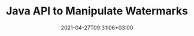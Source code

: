 ---
############################# Static ############################
layout: "product"
date: 2021-04-27T09:31:06+03:00
draft: false

product: "Watermark"
product_tag: "watermark"
platform: "Java"
platform_tag: "java"

############################# Head ############################
head_title: "Java API to Add Search Remove Watermarks to PDF Word Excel Images"
head_description: "Java document watermarking API – Generate, search & remove watermarks from documents: PDF, Word, Excel, presentations, Visio, email and image file formats."

############################# Header ############################
title: "Java API to Manipulate Watermarks"
description: "Develop Java Applications to Perform Image & Text Watermarking Operations with Smart Search & Robust Security."
button:
    enable: true

############################# SubMenu ############################
submenu:
    enable: true
    
    left:
        img_alt: "GroupDocs.Watermark for Java"
        image: "https://www.groupdocs.cloud/templates/groupdocs/images/product-logos/groupdocs-watermark-java.png"
        product: "GroupDocs.Watermark"
        platform: "Java"

    middle:
        button:
            # button loop
            - link: "#overview"
              text: "Overview"

            # button loop
            - link: "#features"
              text: "Features"

            # button loop
            - link: "#support"
              text: "Support"

            # button loop
            - link: "https://products.groupdocs.app/watermark"
              text: "Live Demo"

            # button loop
            - link: "https://purchase.groupdocs.com/pricing/watermark/java"
              text: "Pricing"

    right:
        link_download: "https://downloads.groupdocs.com/watermark"
        link_learn: "https://docs.groupdocs.com/watermark/java/"
        link_buy: "https://purchase.groupdocs.com"

############################# Overview ############################
overview:
    enable: true
    content: |
      GroupDocs.Watermark for Java allows you to make business applications that enable your end-users to apply new watermarks, search and delete existing watermarks in files of supported formats. You can programmatically assign digital watermarks to lots of file formats and utilize its powerful smart search abilities. GroupDocs.Watermark for Java provides various built-in security measures that can be employed to avoid misuse of digital documents that contain sensitive information or intellectual property content.
    tabs:
      enable: true     
      
      ## TAB ONE ##
      tab_one:
        description: |
          Following is an overview of GroupDocs.Watermark for Java:

        rright:
          enable: true
          icon: "fab fa-html5"
          title: "Overview"
          content: |
            * Add & Remove Watermark
            * Search & Replace Watermark
            * Search by Formatting
            * Search by Image Comparison
            * Work with Headers & Footers
            * Work with Background Images
            * Work with Attachments
            * Rasterize Pages
            * Apply Editing Restrictions
      
      ## TAB TWO ##
      tab_two:
        description: |
          Supported [document formats and watermark type](https://docs.groupdocs.com/watermark/java/supported-document-formats/) for each format is listed below:

        left:
          enable: true
          table:
            # table loop
            - title: "Microsoft Office"
              content: |
                * **Word:** DOC, DOCX, DOCM, DOT, DOTX, DOTM, RTF, TXT‎
                * **Excel:** XLS, XLSX, XLSM, XLSB, XLTM, XLT, XLTM, XLTX, XLAM, SXC, SpreadsheetML
                * **PowerPoint:** PPT, PPTX, PPS, PPSX, PPSM, POT, POTM, POTX, PPTM
                * **Visio:** VSD, VDX, VSS, VSSX, VSX, VST, VSTX, VTX, VSDX, VDW, VSTM, VSSM, VSDM

            # table loop
            - title: "Adding Watermark"
              content: |
                * **PDF**: XObject, Artifact, Annotation
                * **Word**: Shape
                * **Excel**: Shape, Header & Footer
                * **PowerPoint**: Shape
                * **Visio**: Shape
                * **Raster Image**: Text, Image
                * **Multi-page Tiff**: Text, Image
                * **Animated Gif**: Text, Image

        right:
          enable: true
          table:
            # table loop
            - title: "PDF and Image documents"
              content: |
                * **Portable Document Format**: PDF
                * **Open Document**: ODT
                * **Email**: EML, MSG, EMLX, OFT
                * **Images**: PNG, BMP, GIF, JPG, JPEG, JP2, TIF, TIFF, WebP

            # table loop
            - title: "Removing Watermark"
              content: |
                * **PDF**: XObject, Artifact, Annotation, Regular Text
                * **Word**: Shape, Regular Text
                * **Excel**: Shape, Header & Footer, Background Image, Text and formulas in cells
                * **PowerPoint**: Shape
                * **Visio**: Shape, Diagram Comments
                * **Email**: Attached and embedded images, Subject and body text fragments

      ## TAB THREE ##
      tab_three:
        description: |
          GroupDocs.Watermark for Java supports following Operating Systems, Frameworks & Package ‎Managers:‎
        
        left:
          enable: true
          table:
            # table loop
            - icon: "fab fa-windows"
              title: "Operating Systems"
              content: |
                * Microsoft Windows Desktop
                * Microsoft Windows Server
                * Linux
                * MacOS

            # table loop
            - icon: "fas fa-code"
              title: "Supported Frameworks"
              content: |
                * Java 7 (1.7) and above

        right:
          enable: true
          table:
            # table loop
            - icon: "fas fa-cogs"
              title: "Development Environments"
              content: |
                * NetBeans
                * IntelliJ IDEA
                * Eclipse
            # table loop
            - icon: "fas fa-tools"
              title: "Build Automation Tool"
              content: |
                * Maven

############################# Features ############################
features:
    enable: true
    title: "GroupDocs.Watermark for Java Features"

    feature:
      # feature loop
      - icon: "fas fa-copy"
        content: "Pull all Documents of Various Formats from a Folder and Apply or Remove Watermarks"

      # feature loop
      - icon: "fas fa-eye"
        content: "Employ or Delete Watermark from a Particular Section or Complete Document"

      # feature loop
      - icon: "fas fa-bolt"
        content: "Apply Watermark to all Images in a Particular Section, Page, Slide, or Document‎"
      
      # feature loop
      - icon: "fas fa-file-powerpoint"
        content: "Attach Watermark to Selected Frames of a Multi-Framed Image"

      # feature loop
      - icon: "fas fa-code"
        content: "Apply Hidden Watermark to PDF to Appear when Printing Document"

      # feature loop
      - icon: "fas fa-cloud"
        content: "Employ Watermark to Attachments in an Excel Document & all Image Shapes in Slides"

      # feature loop
      - icon: "fas fa-remove-format"
        content: "Place Watermark or Delete it from the Background Images of Slides or Excel Sheet"

      # feature loop
      - icon: "fas fa-comment-slash"
        content: "Set Watermark to Supported Files in Attachments of an Email or PDF File"

      # feature loop
      - icon: "fas fa-location-arrow"
        content: "Add or Delete Watermark as XObject, Artifacts & Annotations in PDF Filese"

      # feature loop
      - icon: "fas fa-border-all"
        content: "Delete Watermark matching Text with Particular Formatting"

      # feature loop
      - icon: "fas fa-wrench"
        content: "Find Image Watermarks resembling a Particular Image"

      # feature loop
      - icon: "fas fa-columns"
        content: "Identify Text Watermark even if there are Unreadable Characters between Letters"

      # feature loop
      - icon: "fas fa-file-word"
        content: "Look for Watermarks based on Specific Parameters or by Assigning Multiple Criteria"

      # feature loop
      - icon: "fas fa-envelope"
        content: "Specify Font Formatting to locate Matching Text Watermark"

      # feature loop
      - icon: "fas fa-print"
        content: "Get Page, Slide, Cell Dimensions for Absolute Size & Positioning of Watermark"

      # feature loop
      - icon: "fas fa-file-archive"
        content: "Apply Watermark to Images inside any Header & Footer in Supported Document Formats"

      # feature loop
      - icon: "fas fa-lock"
        content: "Add Watermark to Image Shapes in a Word Document & Restrict Editing of Watermarks"

      # feature loop
      - icon: "fas fa-file-code"
        content: "Secure Text Watermark in Presentations using Unreadable Characters"
      
      # feature loop
      - icon: "fas fa-fill-drip"
        content: "Protect PDF Document Watermarks by Rasterizing Single Page or Whole Document"

      # feature loop
      - icon: "fas fa-file-excel"
        content: "Modify Text Formatting when Replacing Current Text Watermark"

      # feature loop
      - icon: "fas fa-heading"
        content: "Align Watermark to Bleed Box, Art Box, Crop Box, or Trim Box in PDF File"

    more_feature:
      # more_feature_loop
      - title: "Employ Watermarks"
        content: |
          GroupDocs.Watermark for Java allows you to work with numerous kinds of watermarks. It is only a matter of few lines of code to add watermark of any type. Following example shares, how you can add an image watermark in a Word document using Java:
          
          ```java
          Document doc = Document.load(Common.mapSourceFilePath("D://test.docx"));
          Font font = new Font("Times New Roman", 12);
          TextWatermark watermark = new TextWatermark("Test watermark", font);

          // Set sizing type
          watermark.setSizingType(SizingType.ScaleToParentDimensions);

          // Set watermark scale
          watermark.setScaleFactor(0.5);

          doc.addWatermark(watermark);
          doc.save(Common.mapOutputFilePath("D://test.docx"));
          doc.close();
          ```
      # more_feature_loop
      - title: "Add Watermark to Files of Different Formats in a Go"
        content: "With GroupDocs.Watermark for Java API you can add or remove watermark of all documents present in a particular folder in batch mode. It does not matter, if the documents are of different format, GroupDocs.Watermark for Java will apply watermark to all the files accurately."

      # more_feature_loop
      - title: "Assign Foolproof Security to your Watermarks"
        content: "With minimal code you can assign foolproof security to your watermarks and make it extremely difficult for any 3rd party tool to modify or remove your assigned watermark from PDF file. It is so because GroupDocs.Watermark for Java allows you to convert all pages of a PDF file into Rasterized images. This approach makes your digital watermarks secure while keeping their quality near to original.‎"

############################# Support ############################
support:
    enable: true

############################# Solutions ############################
solutions:
    enable: true
    title: "GroupDocs.Watermark offers document viewing APIs for other popular development environments"

    solution:
        # solution loop
        - img_alt: "GroupDocs.Watermark for .NET"
          image: "https://www.groupdocs.cloud/templates/groupdocs/images/product-logos/groupdocs-watermark-net.png"
          product: "GroupDocs.Watermark"
          platform: ".NET"
          link: "/watermark/net/"

############################# Back to top ###############################
back_to_top:
  enable: true
---